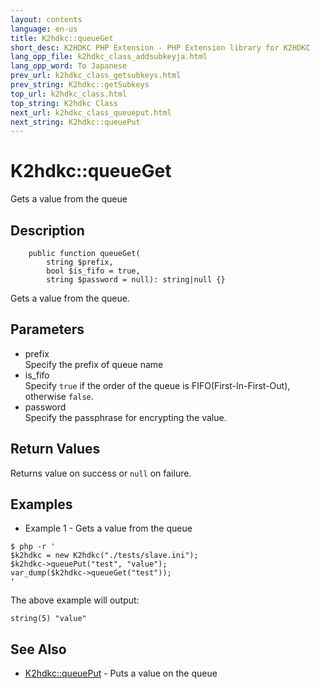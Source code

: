 ```yaml
---
layout: contents
language: en-us
title: K2hdkc::queueGet
short_desc: K2HDKC PHP Extension - PHP Extension library for K2HDKC
lang_opp_file: k2hdkc_class_addsubkeyja.html
lang_opp_word: To Japanese
prev_url: k2hdkc_class_getsubkeys.html
prev_string: K2hdkc::getSubkeys
top_url: k2hdkc_class.html
top_string: K2hdkc Class
next_url: k2hdkc_class_queueput.html
next_string: K2hdkc::queuePut
---
```


# K2hdkc::queueGet
Gets a value from the queue

## Description

```
    public function queueGet(
        string $prefix,
        bool $is_fifo = true,
        string $password = null): string|null {}
```

Gets a value from the queue.

## Parameters
- prefix  
Specify the prefix of queue name
- is_fifo  
Specify `true` if the order of the queue is FIFO(First-In-First-Out), otherwise `false`.
- password  
Specify the passphrase for encrypting the value.

## Return Values
Returns value on success or `null` on failure. 

## Examples
- Example 1 - Gets a value from the queue

```
$ php -r '
$k2hdkc = new K2hdkc("./tests/slave.ini");
$k2hdkc->queuePut("test", "value");
var_dump($k2hdkc->queueGet("test"));
'
```

The above example will output:

```
string(5) "value"
```

## See Also
- [K2hdkc::queuePut](k2hdkc_class_queueput.html) - Puts a value on the queue

